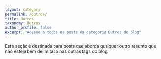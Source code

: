 ```yaml
---
layout: category
permalink: /outros/
title: Outros
taxonomy: Outros
author_profile: false
excerpt: "Acesse a todos os posts da categoria Outros do blog"
---
```


Esta seção é destinada para posts que aborda qualquer outro assunto que não esteja bem delimitado nas outras tags do blog.